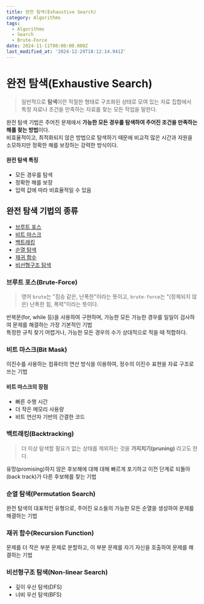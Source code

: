 ```yaml
---
title: 완전 탐색(Exhaustive Search)
category: Algorithms
tags:
  - Algorithms
  - Search
  - Brute-Force
date: 2024-11-11T00:00:00.000Z
last_modified_at: '2024-12-29T18:12:14.941Z'
---
```


# 완전 탐색(Exhaustive Search)
> 일반적으로 **탐색**이란 적절한 형태로 구조화된 상태로 모여 있는 자료 집합에서 특정 자료나 조건을 만족하는 자료를 찾는 모든 작업을 말한다.

완전 탐색 기법은 주어진 문제에서 **가능한 모든 경우를 탐색하여 주어진 조건을 만족하는 해를 찾는 방법**이다.  
비효율적이고, 최적화되지 않은 방법으로 탐색하기 때문에 비교적 많은 시간과 자원을 소모하지만 정확한 해를 보장하는 강력한 방식이다.

#### 완전 탐색 특징
- 모든 경우를 탐색
- 정확한 해를 보장
- 입력 값에 따라 비효율적일 수 있음

## 완전 탐색 기법의 종류

- [브루트 포스](#브루트-포스brute-force)
- [비트 마스크](#비트-마스크bit-mask)
- [백트래킹](#백트래킹backtracking)
- [순열 탐색](#순열-탐색permutation-search)
- [재귀 함수](#재귀-함수recursion-function)
- [비선형구조 탐색](#비선형구조-탐색non-linear-search)

### 브루트 포스(Brute-Force)
> 영어 `brute`는 "짐승 같은, 난폭한"이라는 뜻이고, `brute-force`는 "(정제되지 않은) 난폭한 힘, 폭력"이라는 뜻이다.

반복문(for, while 등)을 사용하여 구현하며, 가능한 모든 가능한 경우를 일일이 검사하여 문제를 해결하는 가장 기본적인 기법  
특정한 규칙 찾기 어렵거나, 가능한 모든 경우의 수가 상대적으로 적을 때 적합하다. 

### 비트 마스크(Bit Mask)

이진수를 사용하는 컴퓨터의 연산 방식을 이용하여, 정수의 이진수 표현을 자료 구조로 쓰는 기법

#### 비트 마스크의 장점
- 빠른 수행 시간
- 더 작은 메모리 사용량
- 비트 연산자 기반의 간결한 코드

### 백트래킹(Backtracking)
> 더 이상 탐색할 필요가 없는 상태를 제외하는 것을 **가지치기(pruning)** 라고도 한다.

유망(promising)하지 않은 후보해에 대해 대해 빠르게 포기하고 이전 단계로 되돌아(back track)가 다른 후보해를 찾는 기법  

### 순열 탐색(Permutation Search)
완전 탐색의 대표적인 유형으로, 주어진 요소들의 가능한 모든 순열을 생성하여 문제를 해결하는 기법

### 재귀 함수(Recursion Function)

문제를 더 작은 부분 문제로 분할하고, 이 부분 문제를 자기 자신을 호출하여 문제를 해결하는 기법

### 비선형구조 탐색(Non-linear Search)
- 깊이 우선 탐색(DFS)
- 너비 우선 탐색(BFS)
